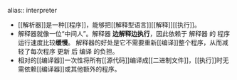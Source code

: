 alias:: interpreter

- [[解析器]]是一种[[程序]]，能够把[[解释型语言]][[解释]][[执行]]。
- 解释器就像一位“中间人”。解释器 **边解释边执行**，因此依赖于 解释器 的 程序 运行速度比较**缓慢**。
  解释器的好处是它不需要重新[[编译]]整个程序，从而减轻了每次程序 更新 后 编译 的负担。
- 相对的[[编译器]]一次性将所有[[源代码]]编译成[[二进制文件]]，[[执行]]时无需依赖[[编译器]]或其他额外的程序。